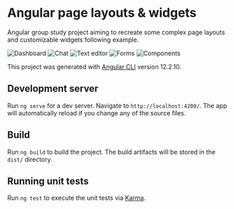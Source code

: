 # Angular page layouts & widgets

Angular group study project aiming to recreate some complex page layouts and customizable widgets following example.

![Dashboard](https://res.cloudinary.com/dpp5ocil3/image/upload/v1730269293/portfolio%20images/angular%20team%20project/Dashboard.png)
![Chat](https://res.cloudinary.com/dpp5ocil3/image/upload/v1730269378/portfolio%20images/angular%20team%20project/Chat.png)
![Text editor](https://res.cloudinary.com/dpp5ocil3/image/upload/v1730269519/portfolio%20images/angular%20team%20project/TextEditor.png)
![Forms](https://res.cloudinary.com/dpp5ocil3/image/upload/v1730269476/portfolio%20images/angular%20team%20project/Forms.png)
![Components](https://res.cloudinary.com/dpp5ocil3/image/upload/v1730269434/portfolio%20images/angular%20team%20project/Components.png)

This project was generated with [Angular CLI](https://github.com/angular/angular-cli) version 12.2.10.

## Development server

Run `ng serve` for a dev server. Navigate to `http://localhost:4200/`. The app will automatically reload if you change any of the source files.

## Build

Run `ng build` to build the project. The build artifacts will be stored in the `dist/` directory.

## Running unit tests

Run `ng test` to execute the unit tests via [Karma](https://karma-runner.github.io).

